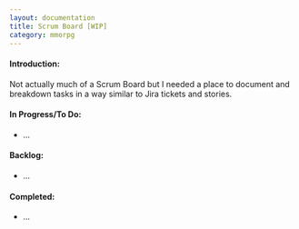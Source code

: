 ```yaml
---
layout: documentation
title: Scrum Board [WIP]
category: mmorpg
---
```


#### Introduction:
Not actually much of a Scrum Board but I needed a place to document and breakdown tasks in a way similar to Jira tickets and stories.

#### In Progress/To Do:
* ...

#### Backlog:
* ...

#### Completed:
* ...

<br/><br/><br/><br/>